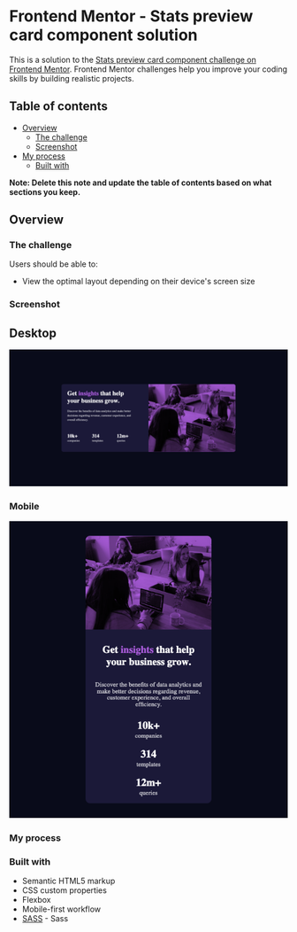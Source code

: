 # Frontend Mentor - Stats preview card component solution

This is a solution to the [Stats preview card component challenge on Frontend Mentor](https://www.frontendmentor.io/challenges/stats-preview-card-component-8JqbgoU62). Frontend Mentor challenges help you improve your coding skills by building realistic projects. 

## Table of contents

- [Overview](#overview)
  - [The challenge](#the-challenge)
  - [Screenshot](#screenshot)
- [My process](#my-process)
  - [Built with](#built-with)

**Note: Delete this note and update the table of contents based on what sections you keep.**

## Overview

### The challenge

Users should be able to:

- View the optimal layout depending on their device's screen size

### Screenshot

## Desktop
<img src="screenshot/screenshot-desktop.png" alt="Desktop">

### Mobile

<img src="screenshot/screenshot-mobile.png" alt="Mobile">

### My process

### Built with

- Semantic HTML5 markup
- CSS custom properties
- Flexbox
- Mobile-first workflow
- [SASS](https://sass-lang.com/) - Sass